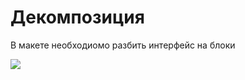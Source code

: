 Декомпозиция
===
В макете необходиомо разбить интерфейс на блоки 

![](https://github.com/netology-code/ra16-homeworks/blob/master/composition/decomposition/assets/decomposition.png?raw=true)


